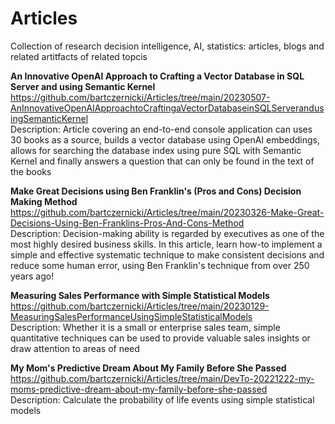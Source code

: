 # Articles

Collection of research decision intelligence, AI, statistics: articles, blogs and related artitfacts of related topcis

**An Innovative OpenAI Approach to Crafting a Vector Database in SQL Server and using Semantic Kernel**  
https://github.com/bartczernicki/Articles/tree/main/20230507-AnInnovativeOpenAIApproachtoCraftingaVectorDatabaseinSQLServerandusingSemanticKernel  
Description: Article covering an end-to-end console application can uses 30 books as a source, builds a vector database using OpenAI embeddings, allows for searching the database index using pure SQL with Semantic Kernel and finally answers a question that can only be found in the text of the books  

**Make Great Decisions using Ben Franklin's (Pros and Cons) Decision Making Method**  
https://github.com/bartczernicki/Articles/tree/main/20230326-Make-Great-Decisions-Using-Ben-Franklins-Pros-And-Cons-Method  
Description: Decision-making ability is regarded by executives as one of the most highly desired business skills. In this article, learn how-to implement a simple and effective systematic technique to make consistent decisions and reduce some human error, using Ben Franklin's technique from over 250 years ago! 

**Measuring Sales Performance with Simple Statistical Models**  
https://github.com/bartczernicki/Articles/tree/main/20230129-MeasuringSalesPerformanceUsingSimpleStatisticalModels  
Description: Whether it is a small or enterprise sales team, simple quantitative techniques can be used to provide valuable sales insights or draw attention to areas of need  

**My Mom's Predictive Dream About My Family Before She Passed**  
https://github.com/bartczernicki/Articles/tree/main/DevTo-20221222-my-moms-predictive-dream-about-my-family-before-she-passed  
Description: Calculate the probability of life events using simple statistical models 
